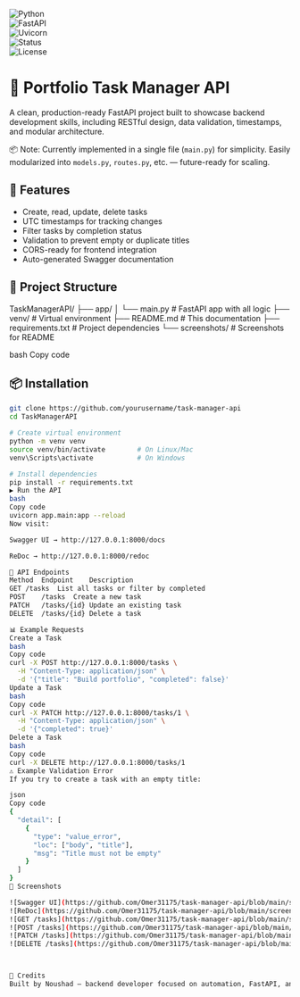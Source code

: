 ![Python](https://img.shields.io/badge/Python-3.12-blue?logo=python)  
![FastAPI](https://img.shields.io/badge/FastAPI-0.110-009688?logo=fastapi)  
![Uvicorn](https://img.shields.io/badge/Uvicorn-Running-success?logo=uvicorn)  
![Status](https://img.shields.io/badge/Status-Completed-brightgreen)  
![License](https://img.shields.io/badge/License-MIT-lightgrey)

# 🧠 Portfolio Task Manager API

A clean, production-ready FastAPI project built to showcase backend development skills, including RESTful design, data validation, timestamps, and modular architecture.

📦 Note: Currently implemented in a single file (`main.py`) for simplicity. Easily modularized into `models.py`, `routes.py`, etc. — future-ready for scaling.

## 🚀 Features
- Create, read, update, delete tasks
- UTC timestamps for tracking changes
- Filter tasks by completion status
- Validation to prevent empty or duplicate titles
- CORS-ready for frontend integration
- Auto-generated Swagger documentation

## 📁 Project Structure
TaskManagerAPI/
├── app/
│ └── main.py # FastAPI app with all logic
├── venv/ # Virtual environment
├── README.md # This documentation
├── requirements.txt # Project dependencies
└── screenshots/ # Screenshots for README

bash
Copy code

## 📦 Installation
```bash
git clone https://github.com/yourusername/task-manager-api
cd TaskManagerAPI

# Create virtual environment
python -m venv venv
source venv/bin/activate        # On Linux/Mac
venv\Scripts\activate           # On Windows

# Install dependencies
pip install -r requirements.txt
▶️ Run the API
bash
Copy code
uvicorn app.main:app --reload
Now visit:

Swagger UI → http://127.0.0.1:8000/docs

ReDoc → http://127.0.0.1:8000/redoc

📮 API Endpoints
Method	Endpoint	Description
GET	/tasks	List all tasks or filter by completed
POST	/tasks	Create a new task
PATCH	/tasks/{id}	Update an existing task
DELETE	/tasks/{id}	Delete a task

📊 Example Requests
Create a Task
bash
Copy code
curl -X POST http://127.0.0.1:8000/tasks \
  -H "Content-Type: application/json" \
  -d '{"title": "Build portfolio", "completed": false}'
Update a Task
bash
Copy code
curl -X PATCH http://127.0.0.1:8000/tasks/1 \
  -H "Content-Type: application/json" \
  -d '{"completed": true}'
Delete a Task
bash
Copy code
curl -X DELETE http://127.0.0.1:8000/tasks/1
⚠️ Example Validation Error
If you try to create a task with an empty title:

json
Copy code
{
  "detail": [
    {
      "type": "value_error",
      "loc": ["body", "title"],
      "msg": "Title must not be empty"
    }
  ]
}
📸 Screenshots

![Swagger UI](https://github.com/Omer31175/task-manager-api/blob/main/screenshots/swagger.png?raw=true)
![ReDoc](https://github.com/Omer31175/task-manager-api/blob/main/screenshots/redoc.png?raw=true)
![GET /tasks](https://github.com/Omer31175/task-manager-api/blob/main/screenshots/get_tasks.png?raw=true)
![POST /tasks](https://github.com/Omer31175/task-manager-api/blob/main/screenshots/post_task.png?raw=true)
![PATCH /tasks](https://github.com/Omer31175/task-manager-api/blob/main/screenshots/update_task.png?raw=true)
![DELETE /tasks](https://github.com/Omer31175/task-manager-api/blob/main/screenshots/delete_task.png?raw=true)



🙌 Credits
Built by Noushad — backend developer focused on automation, FastAPI, and clean architecture.
